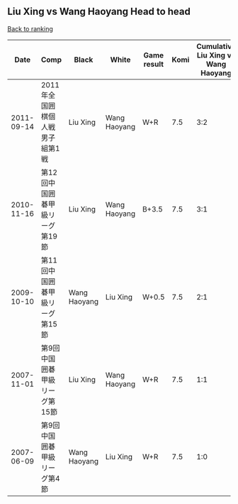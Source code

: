 ## Liu Xing vs Wang Haoyang Head to head

[Back to ranking](../../index.md)




| **Date** | **Comp** | **Black** | **White** | **Game result** | **Komi** | **Cumulative Liu Xing vs Wang Haoyang** | **Liu Xing streak** | **Wang Haoyang streak** | 
| --- | --- | --- | --- | --- | --- | --- | --- | --- |
| 2011-09-14 | 2011年全国囲棋個人戦男子組第1戦 | Liu Xing | Wang Haoyang | W+R | 7.5 | 3:2 | 0 | 1 | 
| 2010-11-16 | 第12回中国囲碁甲級リーグ第19節 | Liu Xing | Wang Haoyang | B+3.5 | 7.5 | 3:1 | 2 | 0 | 
| 2009-10-10 | 第11回中国囲碁甲級リーグ第15節 | Wang Haoyang | Liu Xing | W+0.5 | 7.5 | 2:1 | 1 | 0 | 
| 2007-11-01 | 第9回中国囲碁甲級リーグ第15節 | Liu Xing | Wang Haoyang | W+R | 7.5 | 1:1 | 0 | 1 | 
| 2007-06-09 | 第9回中国囲碁甲級リーグ第4節 | Wang Haoyang | Liu Xing | W+R | 7.5 | 1:0 | 1 | 0 |




